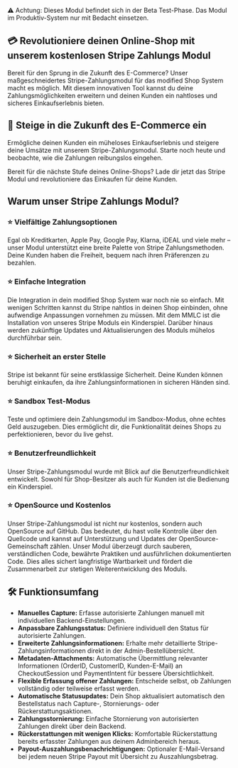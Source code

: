 ⚠️ Achtung: Dieses Modul befindet sich in der Beta Test-Phase. Das Modul im Produktiv-System nur mit Bedacht einsetzen.

## 💳 Revolutioniere deinen Online-Shop mit unserem kostenlosen Stripe Zahlungs Modul

Bereit für den Sprung in die Zukunft des E-Commerce? Unser maßgeschneidertes Stripe-Zahlungsmodul für das modified Shop System macht es möglich. Mit diesem innovativen Tool kannst du deine Zahlungsmöglichkeiten erweitern und deinen Kunden ein nahtloses und sicheres Einkaufserlebnis bieten.

## 🚀 Steige in die Zukunft des E-Commerce ein

Ermögliche deinen Kunden ein müheloses Einkaufserlebnis und steigere deine Umsätze mit unserem Stripe-Zahlungsmodul. Starte noch heute und beobachte, wie die Zahlungen reibungslos eingehen.

Bereit für die nächste Stufe deines Online-Shops? Lade dir jetzt das Stripe Modul und revolutioniere das Einkaufen für deine Kunden.

## Warum unser Stripe Zahlungs Modul?

### ⭐️ Vielfältige Zahlungsoptionen
Egal ob Kreditkarten, Apple Pay, Google Pay, Klarna, iDEAL und viele mehr – unser Modul unterstützt eine breite Palette von Stripe Zahlungsmethoden. Deine Kunden haben die Freiheit, bequem nach ihren Präferenzen zu bezahlen.

### ⭐️ Einfache Integration
Die Integration in dein modified Shop System war noch nie so einfach. Mit wenigen Schritten kannst du Stripe nahtlos in deinen Shop einbinden, ohne aufwendige Anpassungen vornehmen zu müssen. Mit dem MMLC ist die Installation von unseres Stripe Moduls ein Kinderspiel. Darüber hinaus werden zukünftige Updates und Aktualisierungen des Moduls mühelos durchführbar sein.

### ⭐️ Sicherheit an erster Stelle
Stripe ist bekannt für seine erstklassige Sicherheit. Deine Kunden können beruhigt einkaufen, da ihre Zahlungsinformationen in sicheren Händen sind.

### ⭐️ Sandbox Test-Modus
Teste und optimiere dein Zahlungsmodul im Sandbox-Modus, ohne echtes Geld auszugeben. Dies ermöglicht dir, die Funktionalität deines Shops zu perfektionieren, bevor du live gehst.

### ⭐️ Benutzerfreundlichkeit
Unser Stripe-Zahlungsmodul wurde mit Blick auf die Benutzerfreundlichkeit entwickelt. Sowohl für Shop-Besitzer als auch für Kunden ist die Bedienung ein Kinderspiel.

### ⭐️ OpenSource und Kostenlos
Unser Stripe-Zahlungsmodul ist nicht nur kostenlos, sondern auch OpenSource auf GitHub. Das bedeutet, du hast volle Kontrolle über den Quellcode und kannst auf Unterstützung und Updates der OpenSource-Gemeinschaft zählen. Unser Modul überzeugt durch sauberen, verständlichen Code, bewährte Praktiken und ausführlichen dokumentierten Code. Dies alles sichert langfristige Wartbarkeit und fördert die Zusammenarbeit zur stetigen Weiterentwicklung des Moduls.

## 🛠️ Funktionsumfang

- **Manuelles Capture:** Erfasse autorisierte Zahlungen manuell mit individuellen Backend-Einstellungen.
- **Anpassbare Zahlungsstatus:** Definiere individuell den Status für autorisierte Zahlungen.
- **Erweiterte Zahlungsinformationen:** Erhalte mehr detaillierte Stripe-Zahlungsinformationen direkt in der Admin-Bestellübersicht.
- **Metadaten-Attachments:** Automatische Übermittlung relevanter Informationen (OrderID, CustomerID, Kunden-E-Mail) an CheckoutSession und PaymentIntent für bessere Übersichtlichkeit.
- **Flexible Erfassung offener Zahlungen:** Entscheide selbst, ob Zahlungen vollständig oder teilweise erfasst werden.
- **Automatische Statusupdates:** Dein Shop aktualisiert automatisch den Bestellstatus nach Capture-, Stornierungs- oder Rückerstattungsaktionen.
- **Zahlungsstornierung:** Einfache Stornierung von autorisierten Zahlungen direkt über dein Backend.
- **Rückerstattungen mit wenigen Klicks:** Komfortable Rückerstattung bereits erfasster Zahlungen aus deinem Adminbereich heraus.
- **Payout-Auszahlungsbenachrichtigungen:** Optionaler E-Mail-Versand bei jedem neuen Stripe Payout mit Übersicht zu Auszahlungsbetrag.
